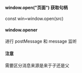 #### window.open("页面") 获取句柄

const win=window.open(src)

#### window.opener

进行 postMessage 和 message 监听

#### 注意

需要区分消息来源是来于子还是父
